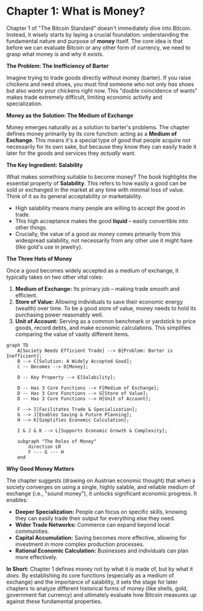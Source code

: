 # Chapter 1: What is Money?

Chapter 1 of "The Bitcoin Standard" doesn't immediately dive into Bitcoin. Instead, it wisely starts by laying a crucial foundation: understanding the fundamental nature and purpose of **money** itself. The core idea is that before we can evaluate Bitcoin or any other form of currency, we need to grasp what money _is_ and _why_ it exists.

**The Problem: The Inefficiency of Barter**

Imagine trying to trade goods directly without money (barter). If you raise chickens and need shoes, you must find someone who not only _has_ shoes but also _wants_ your chickens right now. This "double coincidence of wants" makes trade extremely difficult, limiting economic activity and specialization.

**Money as the Solution: The Medium of Exchange**

Money emerges naturally as a solution to barter's problems. The chapter defines money primarily by its core function: acting as a **Medium of Exchange**. This means it's a special type of good that people acquire _not_ necessarily for its own sake, but because they know they can easily trade it later for the goods and services they _actually_ want.

**The Key Ingredient: Salability**

What makes something suitable to become money? The book highlights the essential property of **Salability**. This refers to how easily a good can be sold or exchanged in the market at any time with minimal loss of value. Think of it as its general acceptability or marketability.

- High salability means many people are willing to accept the good in trade.
- This high acceptance makes the good **liquid** – easily convertible into other things.
- Crucially, the value of a good _as money_ comes primarily from this widespread salability, not necessarily from any other use it might have (like gold's use in jewelry).

**The Three Hats of Money**

Once a good becomes widely accepted as a medium of exchange, it typically takes on two other vital roles:

1.  **Medium of Exchange:** Its primary job – making trade smooth and efficient.
2.  **Store of Value:** Allowing individuals to save their economic energy (wealth) over time. To be a good store of value, money needs to hold its purchasing power reasonably well.
3.  **Unit of Account:** Serving as a common benchmark or yardstick to price goods, record debts, and make economic calculations. This simplifies comparing the value of vastly different items.

```mermaid
graph TD
    A[Society Needs Efficient Trade] --> B{Problem: Barter is Inefficient};
    B --> C[Solution: A Widely Accepted Good];
    C -- Becomes --> D[Money];

    D -- Key Property --> E[Salability];

    D -- Has 3 Core Functions --> F[Medium of Exchange];
    D -- Has 3 Core Functions --> G[Store of Value];
    D -- Has 3 Core Functions --> H[Unit of Account];

    F --> I[Facilitates Trade & Specialization];
    G --> J[Enables Saving & Future Planning];
    H --> K[Simplifies Economic Calculation];

    I & J & K --> L[Supports Economic Growth & Complexity];

    subgraph "The Roles of Money"
        direction LR
        F --- G --- H
    end

```

**Why Good Money Matters**

The chapter suggests (drawing on Austrian economic thought) that when a society converges on using a single, highly salable, and reliable medium of exchange (i.e., "sound money"), it unlocks significant economic progress. It enables:

- **Deeper Specialization:** People can focus on specific skills, knowing they can easily trade their output for everything else they need.
- **Wider Trade Networks:** Commerce can expand beyond local communities.
- **Capital Accumulation:** Saving becomes more effective, allowing for investment in more complex production processes.
- **Rational Economic Calculation:** Businesses and individuals can plan more effectively.

**In Short:** Chapter 1 defines money not by what it _is_ made of, but by what it _does_. By establishing its core functions (especially as a medium of exchange) and the importance of salability, it sets the stage for later chapters to analyze different historical forms of money (like shells, gold, government fiat currency) and ultimately evaluate how Bitcoin measures up against these fundamental properties.

